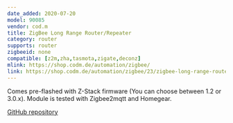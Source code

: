 ```yaml
---
date_added: 2020-07-20
model: 90085
vendor: cod.m
title: ZigBee Long Range Router/Repeater
category: router
supports: router
zigbeeid: none
compatible: [z2m,zha,tasmota,zigate,deconz]
mlink: https://shop.codm.de/automation/zigbee/
link: https://shop.codm.de/automation/zigbee/23/zigbee-long-range-router/repeater
---
```


Comes pre-flashed with Z-Stack firmware (You can choose between 1.2 or 3.0.x). Module is tested with Zigbee2mqtt and Homegear.

[GitHub repository](https://github.com/codm/zigbee-long-range-router)